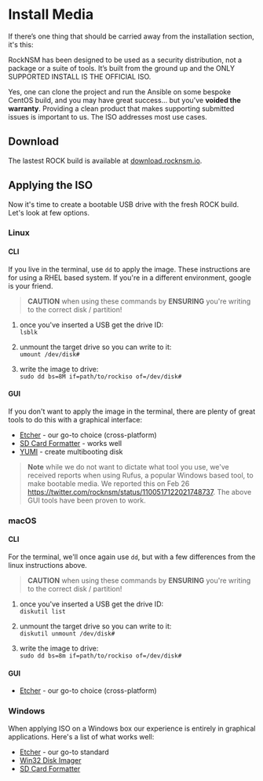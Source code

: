 # Install Media

If there’s one thing that should be carried away from the installation section, it's this:  

RockNSM has been designed to be used as a security distribution, not a package or a suite of tools. It’s built from the ground up and the ONLY SUPPORTED INSTALL IS THE OFFICIAL ISO.

Yes, one can clone the project and run the Ansible on some bespoke CentOS build, and you may have great success... but you've **voided the warranty**.  Providing a clean product that makes supporting submitted issues is important to us.  The ISO addresses most use cases.


## Download

The lastest ROCK build is available at [download.rocknsm.io](https://download.rocknsm.io/isos/stable/).


## Applying the ISO

Now it's time to create a bootable USB drive with the fresh ROCK build.  Let's look at few options.   

### Linux

#### CLI

If you live in the terminal, use `dd` to apply the image.  These instructions are for using a RHEL based system.  If you're in a different environment, google is your friend.  

> **CAUTION** when using these commands by **ENSURING** you're writing to the correct disk / partition!

1. once you've inserted a USB get the drive ID:  
`lsblk`  

2. unmount the target drive so you can write to it:  
`umount /dev/disk#`  

3. write the image to drive:  
`sudo dd bs=8M if=path/to/rockiso of=/dev/disk#`  

#### GUI

If you don't want to apply the image in the terminal, there are plenty of great tools to do this with a graphical interface:

- [Etcher](http://etcher.io) - our go-to choice (cross-platform)
- [SD Card Formatter](https://www.sdcard.org/downloads/formatter_4/) - works well
- [YUMI](https://www.pendrivelinux.com/yumi-multiboot-usb-creator/) - create multibooting disk

> **Note** while we do not want to dictate what tool you use, we've received reports when using Rufus, a popular Windows based tool, to make bootable media. We reported this on Feb 26 https://twitter.com/rocknsm/status/1100517122021748737. The above GUI tools have been proven to work.

### macOS

#### CLI

For the terminal, we'll once again use `dd`, but with a few differences from the linux instructions above.

> **CAUTION** when using these commands by **ENSURING** you're writing to the correct disk / partition!

1. once you've inserted a USB get the drive ID:  
`diskutil list`  

2. unmount the target drive so you can write to it:  
`diskutil unmount /dev/disk#`  

3. write the image to drive:  
`sudo dd bs=8m if=path/to/rockiso of=/dev/disk#`  

#### GUI

- [Etcher](http://etcher.io) - our go-to choice (cross-platform)


### Windows

<!-- #### Using a GUI -->

When applying ISO on a Windows box our experience is entirely in graphical applications.  Here's a list of what works well:

- [Etcher](http://etcher.io) - our go-to standard
- [Win32 Disk Imager](https://sourceforge.net/projects/win32diskimager/)
- [SD Card Formatter](https://www.sdcard.org/downloads/formatter_4/)
